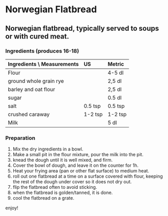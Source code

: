 # Norwegian Flatbread

## Norwegian flatbread, typically served to soups or with cured meat. 

### Ingredients (produces 16-18)
|Ingredients \ Measurements | US | Metric |
|:--- |:--- |:----|
| Flour | | 4-5 dl|
| ground whole grain rye | | 2,5 dl|
| barley and oat flour | | 2,5 dl |
| sugar | | 0.5 dl |
| salt | 0.5 tsp | 0.5 tsp| 
| crushed caraway | 1-2 tsp | 1-2 tsp
| Milk | | 5 dl | 

### Preparation

1. Mix the dry ingredients in a bowl. 
2. Make a small pit in the flour mixture, pour the milk into the pit. 
3. knead the dough until it is well mixed, and firm. 
4. Cover the bowl of dough, and leave it on the counter for 1h. 
5. Heat your frying area (pan or other flat surface) to medium heat.
6. roll out one flatbread at a time on a surface covered with flour, keeping the rest of the dough under cover so it does not dry out. 
7. flip the flatbread often to avoid sticking. 
8. when the flatbread is golden/tanned, it is done.
9. cool the flatbread on a grate. 

enjoy!
